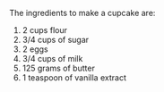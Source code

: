 The ingredients to make a cupcake are:

1. 2 cups flour
2. 3/4 cups of sugar
3. 2 eggs
4. 3/4 cups of milk
5. 125 grams of butter
6. 1 teaspoon of vanilla extract


